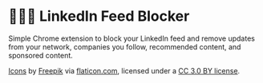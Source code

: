 # 🧘🏻‍♂️  LinkedIn Feed Blocker

Simple Chrome extension to block your LinkedIn feed and remove updates from your network, companies you follow, recommended content, and sponsored content.

[Icons](https://www.flaticon.com/free-icon/linkedin_87838) by [Freepik](https://www.freepik.com/) via [flaticon.com](https://www.flaticon.com/), licensed under a [CC 3.0 BY license](http://creativecommons.org/licenses/by/3.0/).
